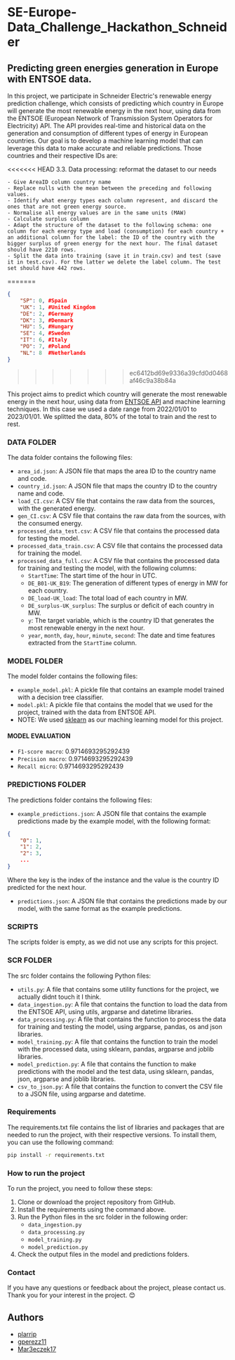 
# SE-Europe-Data_Challenge_Hackathon_Schneider



## Predicting green energies generation in Europe with ENTSOE data.

In this project, we participate in Schneider Electric's renewable energy prediction challenge, which consists of predicting which country in Europe will generate the most renewable energy in the next hour, using data from the ENTSOE (European Network of Transmission System Operators for Electricity) API. The API provides real-time and historical data on the generation and consumption of different types of energy in European countries. Our goal is to develop a machine learning model that can leverage this data to make accurate and reliable predictions. Those countries and their respective IDs are:

<<<<<<< HEAD
    3.3. Data processing: reformat the dataset to our needs
    
    - Give AreaID column country name
    - Replace nulls with the mean between the preceding and following values. 
    - Identify what energy types each column represent, and discard the ones that are not green energy source. 
    - Normalise all energy values are in the same units (MAW)
    - Calculate surplus column
    - Adapt the structure of the dataset to the following schema: one column for each energy type and load (consumption) for each country + an additional column for the label: the ID of the country with the bigger surplus of green energy for the next hour. The final dataset should have 2210 rows. 
    - Split the data into training (save it in train.csv) and test (save it in test.csv). For the latter we delete the label column. The test set should have 442 rows. 
=======
```json
{
    "SP": 0, #Spain
    "UK": 1, #United Kingdom
    "DE": 2, #Germany
    "DK": 3, #Denmark
    "HU": 5, #Hungary
    "SE": 4, #Sweden
    "IT": 6, #Italy
    "PO": 7, #Poland
    "NL": 8  #Netherlands
}
```
>>>>>>> ec6412bd69e9336a39cfd0d0468af46c9a38b84a

This project aims to predict which country will generate the most renewable energy in the next hour, using data from [ENTSOE API](https://transparency.entsoe.eu/content/static_content/Static%20content/web%20api/Guide.html#_psrtype) and machine learning techniques. In this case we used a date range from 2022/01/01 to 2023/01/01. We splitted the data, 80% of the total to train and the rest to rest.

### DATA FOLDER

The data folder contains the following files:

- `area_id.json`: A JSON file that maps the area ID to the country name and code.
- `country_id.json`: A JSON file that maps the country ID to the country name and code.
- `load_CI.csv`: A CSV file that contains the raw data from the sources, with the generated energy.
- `gen_CI.csv`: A CSV file that contains the raw data from the sources, with the consumed energy.
- `processed_data_test.csv`: A CSV file that contains the processed data for testing the model.
- `processed_data_train.csv`: A CSV file that contains the processed data for training the model.
- `processed_data_full.csv`: A CSV file that contains the processed data for training and testing the model, with the following columns:
  - `StartTime`: The start time of the hour in UTC.
  - `DE_B01-UK_B19`: The generation of different types of energy in MW for each country.
  - `DE_load-UK_load`: The total load of each country in MW.
  - `DE_surplus-UK_surplus`: The surplus or deficit of each country in MW.
  - `y`: The target variable, which is the country ID that generates the most renewable energy in the next hour.
  - `year`, `month`, `day`, `hour`, `minute`, `second`: The date and time features extracted from the `StartTime` column.

### MODEL FOLDER

The model folder contains the following files:

- `example_model.pkl`: A pickle file that contains an example model trained with a decision tree classifier.
- `model.pkl`: A pickle file that contains the model that we used for the project, trained with the data from ENTSOE API.
- NOTE: We used [sklearn](http://scikit-learn.org) as our maching learning model for this project.


#### MODEL EVALUATION

- `F1-score macro`: 0.9714693295292439
- `Precision macro`: 0.9714693295292439
- `Recall micro`: 0.9714693295292439

### PREDICTIONS FOLDER

The predictions folder contains the following files:

- `example_predictions.json`: A JSON file that contains the example predictions made by the example model, with the following format:

```json
{
    "0": 1,
    "1": 2,
    "2": 3,
    ...
}
```

Where the key is the index of the instance and the value is the country ID predicted for the next hour.

- `predictions.json`: A JSON file that contains the predictions made by our model, with the same format as the example predictions.

### SCRIPTS

The scripts folder is empty, as we did not use any scripts for this project.

### SCR FOLDER

The src folder contains the following Python files:

- `utils.py`: A file that contains some utility functions for the project, we actually didnt touch it I think.
- `data_ingestion.py`: A file that contains the function to load the data from the ENTSOE API, using utils, argparse and datetime libraries.
- `data_processing.py`: A file that contains the function to process the data for training and testing the model, using argparse, pandas, os and json libraries.
- `model_training.py`: A file that contains the function to train the model with the processed data, using sklearn, pandas, argparse and joblib libraries.
- `model_prediction.py`: A file that contains the function to make predictions with the model and the test data, using sklearn, pandas, json, argparse and joblib libraries.
- `csv_to_json.py`: A file that contains the function to convert the CSV file to a JSON file, using argparse and datetime.

### Requirements

The requirements.txt file contains the list of libraries and packages that are needed to run the project, with their respective versions. To install them, you can use the following command:

```bash
pip install -r requirements.txt
```

### How to run the project

To run the project, you need to follow these steps:

1. Clone or download the project repository from GitHub.
2. Install the requirements using the command above.
3. Run the Python files in the src folder in the following order:
   - `data_ingestion.py`
   - `data_processing.py`
   - `model_training.py`
   - `model_prediction.py`
4. Check the output files in the model and predictions folders.

### Contact

If you have any questions or feedback about the project, please contact us. Thank you for your interest in the project. 😊

## Authors

 - [plarrip](https://github.com/plarrip)
 - [gperezz11](https://github.com/gperezz11)
 - [Mar3eczek17](https://github.com/Mar3eczek17)



